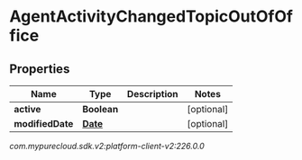 # AgentActivityChangedTopicOutOfOffice


## Properties

| Name | Type | Description | Notes |
| ------------ | ------------- | ------------- | ------------- |
| **active** | **Boolean** |  |  [optional] |
| **modifiedDate** | [**Date**](Date) |  |  [optional] |




_com.mypurecloud.sdk.v2:platform-client-v2:226.0.0_
